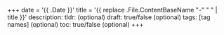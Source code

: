 +++
date = '{{ .Date }}'
title = '{{ replace .File.ContentBaseName "-" " " | title }}'
description:
tldr: (optional)
draft: true/false (optional)
tags: [tag names] (optional)
toc: true/false (optional)
+++